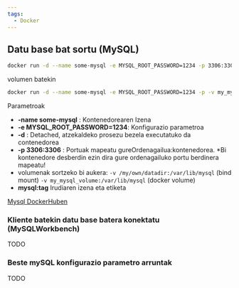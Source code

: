 ```yaml
---
tags:
  - Docker
---
```


## Datu base bat sortu (MySQL)

```bash
docker run -d --name some-mysql -e MYSQL_ROOT_PASSWORD=1234 -p 3306:3306 mysql:latest
```

volumen batekin 

```bash 
docker run -d --name some-mysql -e MYSQL_ROOT_PASSWORD=1234 -p -v my_mysql_volume:/var/lib/mysql 3306:3306 mysql:latest
```

Parametroak
- **-name some-mysql** : Kontenedorearen Izena 
- **-e MYSQL_ROOT_PASSWORD=1234**: Konfigurazio parametroa
- **-d** : Detached, atzekaldeko prosezu bezela executatuko da contenedorea
- **-p 3306:3306** : Portuak mapeatu gureOrdenagailua:kontenedorea. 
  *Bi kontenedore desberdin ezin dira gure ordenagailuko portu berdinera mapeatu!
- volumenak sortzeko bi aukera:
	```-v /my/own/datadir:/var/lib/mysql``` (bind mount)
 ```-v my_mysql_volume:/var/lib/mysql```  (docker volume)
- **mysql:tag** Irudiaren izena eta etiketa


[Mysql DockerHuben](https://hub.docker.com/_/mysql)

### Kliente batekin datu base batera konektatu (MySQLWorkbench)
TODO

### Beste mySQL konfigurazio parametro arruntak
TODO

